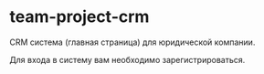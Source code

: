 # team-project-crm
CRM система (главная страница) для юридической компании.

Для входа в систему вам необходимо зарегистрироваться.

